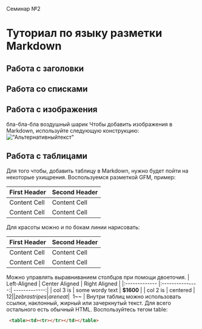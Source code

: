 Семинар №2

# Туториал по языку разметки Markdown

## Работа с заголовки


## Работа со списками

## Работа с изображения

бла-бла-бла воздушный шарик
Чтобы добавить изображения в Markdown, используйте следующую конструкцию:
!["Альтернативныйтекст"](https://cameralabs.org/media/camera/oktiabr/26/48_4ea61a0674caca148d0b75dedd3a29ef.jpg)



## Работа с таблицами

Для того чтобы, добавить таблицу в Markdown, нужно будет пойти на некоторые ухищрения. Воспользуемся разметкой GFM, пример:

First Header | Second Header
------------- | -------------
Content Cell | Content Cell
Content Cell | Content Cell
Для красоты можно и по бокам линии нарисовать:

| First Header | Second Header |
| ------------- | ------------- |
| Content Cell | Content Cell |
| Content Cell | Content Cell |
Можно управлять выравниванием столбцов при помощи
двоеточия.
| Left-Aligned | Center Aligned | Right Aligned |
|:------------- |:---------------:| -------------:|
| col 3 is | some wordy text | **$1600** |
| col 2 is | centered | $12 |
| zebra stripes | are neat | ~~$1~~ |
Внутри таблиц можно использовать ссылки, наклонный,
жирный или зачеркнутый текст.
Для всего остального есть обычный HTML. Воспользуйтесь тегом table:
```HTML
 <table><td><tr></tr></td></table>
 ```